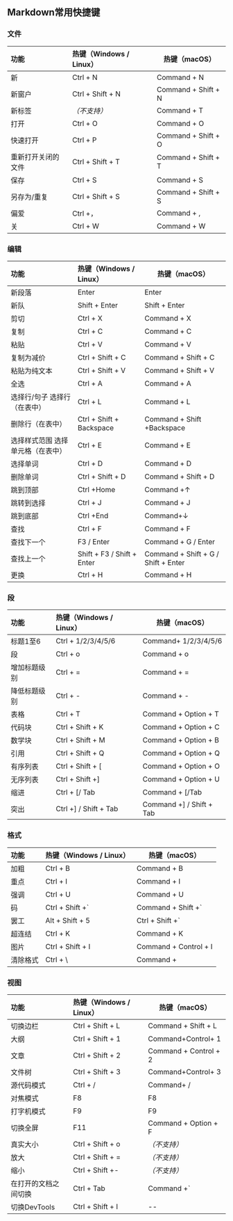 ## Markdown常用快捷键

### 文件

| 功能               | 热键（Windows / Linux） | 热键（macOS）       |
| :----------------- | :---------------------- | ------------------- |
| 新                 | Ctrl + N                | Command + N         |
| 新窗户             | Ctrl + Shift + N        | Command + Shift + N |
| 新标签             | *（不支持）*            | Command + T         |
| 打开               | Ctrl + O                | Command + O         |
| 快速打开           | Ctrl + P                | Command + Shift + O |
| 重新打开关闭的文件 | Ctrl + Shift + T        | Command + Shift + T |
| 保存               | Ctrl + S                | Command + S         |
| 另存为/重复        | Ctrl + Shift + S        | Command + Shift + S |
| 偏爱               | Ctrl +，                | Command + ,         |
| 关                 | Ctrl + W                | Command + W         |

### 编辑

| 功能                              | 热键（Windows / Linux）    | 热键（macOS）                       |
| :-------------------------------- | :------------------------- | ----------------------------------- |
| 新段落                            | Enter                      | Enter                               |
| 新队                              | Shift + Enter              | Shift + Enter                       |
| 剪切                              | Ctrl + X                   | Command + X                         |
| 复制                              | Ctrl + C                   | Command + C                         |
| 粘贴                              | Ctrl + V                   | Command + V                         |
| 复制为减价                        | Ctrl + Shift + C           | Command + Shift + C                 |
| 粘贴为纯文本                      | Ctrl + Shift + V           | Command + Shift + V                 |
| 全选                              | Ctrl + A                   | Command + A                         |
| 选择行/句子 选择行（在表中）      | Ctrl + L                   | Command + L                         |
| 删除行（在表中）                  | Ctrl + Shift + Backspace   | Command + Shift +Backspace          |
| 选择样式范围 选择单元格（在表中） | Ctrl + E                   | Command + E                         |
| 选择单词                          | Ctrl + D                   | Command + D                         |
| 删除单词                          | Ctrl + Shift + D           | Command + Shift + D                 |
| 跳到顶部                          | Ctrl +Home                 | Command +↑                          |
| 跳转到选择                        | Ctrl + J                   | Command + J                         |
| 跳到底部                          | Ctrl +End                  | Command+↓                           |
| 查找                              | Ctrl + F                   | Command + F                         |
| 查找下一个                        | F3 / Enter                 | Command + G / Enter                 |
| 查找上一个                        | Shift + F3 / Shift + Enter | Command + Shift + G / Shift + Enter |
| 更换                              | Ctrl + H                   | Command + H                         |

### 段

| 功能         | 热键（Windows / Linux） | 热键（macOS）            |
| :----------- | :---------------------- | ------------------------ |
| 标题1至6     | Ctrl + 1/2/3/4/5/6      | Command+ 1/2/3/4/5/6     |
| 段           | Ctrl + o                | Command + o              |
| 增加标题级别 | Ctrl + =                | Command + =              |
| 降低标题级别 | Ctrl + -                | Command + -              |
| 表格         | Ctrl + T                | Command + Option + T     |
| 代码块       | Ctrl + Shift + K        | Command + Option + C     |
| 数学块       | Ctrl + Shift + M        | Command + Option + B     |
| 引用         | Ctrl + Shift + Q        | Command + Option + Q     |
| 有序列表     | Ctrl + Shift + [        | Command + Option + O     |
| 无序列表     | Ctrl + Shift +]         | Command + Option + U     |
| 缩进         | Ctrl + [/ Tab           | Command + [/Tab          |
| 突出         | Ctrl +] / Shift + Tab   | Command +] / Shift + Tab |

### 格式

| 功能     | 热键（Windows / Linux） | 热键（macOS）         |
| :------- | :---------------------- | --------------------- |
| 加粗     | Ctrl + B                | Command + B           |
| 重点     | Ctrl + I                | Command + I           |
| 强调     | Ctrl + U                | Command + U           |
| 码       | Ctrl + Shift +`    |Command + Shift +`|
| 罢工     | Alt + Shift + 5         | Ctrl + Shift +`       |
| 超连结   | Ctrl + K                | Command + K           |
| 图片     | Ctrl + Shift + I        | Command + Control + I |
| 清除格式 | Ctrl + \                | Command +             |

### 视图

| 功能                 | 热键（Windows / Linux） | 热键（macOS）         |
| :------------------- | :---------------------- | --------------------- |
| 切换边栏             | Ctrl + Shift + L        | Command + Shift + L   |
| 大纲                 | Ctrl + Shift + 1        | Command+Control+ 1    |
| 文章                 | Ctrl + Shift + 2        | Command + Control + 2 |
| 文件树               | Ctrl + Shift + 3        | Command+Control+ 3    |
| 源代码模式           | Ctrl + /                | Command+ /            |
| 对焦模式             | F8                      | F8                    |
| 打字机模式           | F9                      | F9                    |
| 切换全屏             | F11                     | Command + Option + F  |
| 真实大小             | Ctrl + Shift + o        | *（不支持）*          |
| 放大                 | Ctrl + Shift + =        | *（不支持）*          |
| 缩小                 | Ctrl + Shift +-         | *（不支持）*          |
| 在打开的文档之间切换 | Ctrl + Tab              | Command +`            |
| 切换DevTools         | Ctrl + Shift + I        | --                    |
